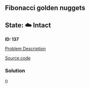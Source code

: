 ## Fibonacci golden nuggets

## State: :cloud: **Intact**

**ID: 137**

[Problem Description](https://projecteuler.net/problem=137)

[Source code](main.cpp)

### Solution
0